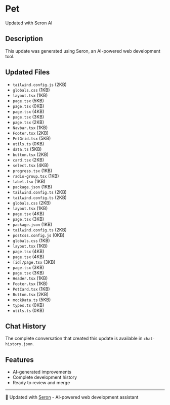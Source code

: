 # Pet 

Updated with Seron AI

## Description
This update was generated using Seron, an AI-powered web development tool.

## Updated Files
- `tailwind.config.js` (2KB)
- `globals.css` (1KB)
- `layout.tsx` (1KB)
- `page.tsx` (5KB)
- `page.tsx` (0KB)
- `page.tsx` (4KB)
- `page.tsx` (3KB)
- `page.tsx` (2KB)
- `Navbar.tsx` (1KB)
- `Footer.tsx` (2KB)
- `PetGrid.tsx` (5KB)
- `utils.ts` (0KB)
- `data.ts` (5KB)
- `button.tsx` (2KB)
- `card.tsx` (2KB)
- `select.tsx` (4KB)
- `progress.tsx` (1KB)
- `radio-group.tsx` (1KB)
- `label.tsx` (1KB)
- `package.json` (1KB)
- `tailwind.config.ts` (2KB)
- `tailwind.config.ts` (2KB)
- `globals.css` (2KB)
- `layout.tsx` (1KB)
- `page.tsx` (4KB)
- `page.tsx` (3KB)
- `package.json` (1KB)
- `tailwind.config.ts` (2KB)
- `postcss.config.js` (0KB)
- `globals.css` (1KB)
- `layout.tsx` (1KB)
- `page.tsx` (4KB)
- `page.tsx` (4KB)
- `[id]/page.tsx` (3KB)
- `page.tsx` (3KB)
- `page.tsx` (3KB)
- `Header.tsx` (1KB)
- `Footer.tsx` (1KB)
- `PetCard.tsx` (1KB)
- `Button.tsx` (2KB)
- `mockData.ts` (5KB)
- `types.ts` (0KB)
- `utils.ts` (0KB)

## Chat History
The complete conversation that created this update is available in `chat-history.json`.

## Features
- AI-generated improvements
- Complete development history
- Ready to review and merge

---
🤖 Updated with [Seron](https://seron.dev) - AI-powered web development assistant
